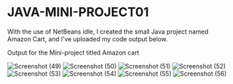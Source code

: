 ﻿# JAVA-MINI-PROJECT01

With the use of NetBeans idle, I created the small Java project named Amazon Cart, and I've uploaded my code output below.

Output for the Mini-project titled Amazon cart

![Screenshot (49)](https://github.com/user-attachments/assets/adb26f92-83a5-406e-ae1e-4e2baecd7b58)
![Screenshot (50)](https://github.com/user-attachments/assets/66fa77af-779d-438d-9d45-14c57e1301b7)
![Screenshot (51)](https://github.com/user-attachments/assets/76af984a-b187-4cee-8f7a-2a92b9be0bab)
![Screenshot (52)](https://github.com/user-attachments/assets/74b1a6f6-a463-479d-aca5-c90d7c3a21b8)
![Screenshot (53)](https://github.com/user-attachments/assets/5f768493-88cc-4346-b8ac-4ffa412a3ac8)
![Screenshot (54)](https://github.com/user-attachments/assets/b4449b13-6679-4eef-8a88-11b9a9cda5d4)
![Screenshot (55)](https://github.com/user-attachments/assets/a6bc9717-ac86-4ecf-888e-2f97a067f66f)
![Screenshot (56)](https://github.com/user-attachments/assets/31927389-273c-4c99-8f6e-8f3e13b4b1fc)

